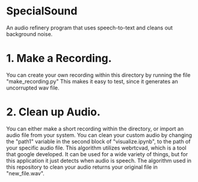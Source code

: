 # SpecialSound
An audio refinery program that uses speech-to-text and cleans out background noise.

# 1. Make a Recording.

You can create your own recording within this directory by running the file "make_recording.py"
This makes it easy to test, since it generates an uncorrupted wav file. 


# 2. Clean up Audio.

You can either make a short recording within the directory, or import an audio file from your system. 
You can clean your custom audio by changing the "path1" variable in the second block of "visualize.ipynb",
to the path of your specific audio file. This algorithm utilizes webrtcvad, which is a tool that google developed.
It can be used for a wide variety of things, but for this application it just detects when audio is speech. 
The algorithm used in this repository to clean your audio returns your original file in "new_file.wav".
